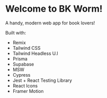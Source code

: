# Welcome to BK Worm!

A handy, modern web app for book lovers!

Built with:

- Remix
- Tailwind CSS
- Tailwind Headless U.I
- Prisma
- Supabase
- MSW
- Cypress
- Jest + React Testing Library
- React Icons
- Framer Motion
